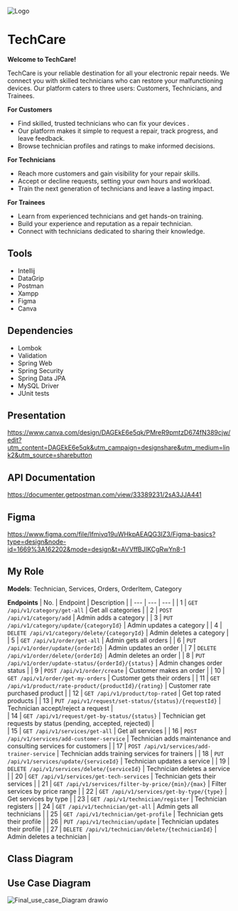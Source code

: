 ![Logo](https://github.com/DeemaSWE/TechCare-old/assets/90179257/94015613-c942-4212-829a-a446b1a9d79a)
# TechCare

__Welcome to TechCare!__

TechCare is your reliable destination for all your electronic repair needs. We connect you with skilled technicians who can  restore your malfunctioning devices. Our platform caters to three users: Customers, Technicians, and Trainees.

__For Customers__

- Find skilled, trusted technicians who can fix your devices .
- Our platform makes it simple to request a repair, track progress, and leave feedback.
- Browse technician profiles and ratings to make informed decisions.

__For Technicians__

- Reach more customers and gain visibility for your repair skills.
- Accept or decline requests, setting your own hours and workload.
- Train the next generation of technicians and leave a lasting impact.

__For Trainees__

- Learn from experienced technicians and get hands-on training.
- Build your experience and reputation as a repair technician.
- Connect with technicians dedicated to sharing their knowledge.

## Tools
- Intellij
- DataGrip
- Postman
- Xampp
- Figma
- Canva

## Dependencies
- Lombok
- Validation
- Spring Web
- Spring Security
- Spring Data JPA
- MySQL Driver
- JUnit tests
## Presentation
https://www.canva.com/design/DAGEkE6e5qk/PMreR9pmtzD674fN389cjw/edit?utm_content=DAGEkE6e5qk&utm_campaign=designshare&utm_medium=link2&utm_source=sharebutton
## API Documentation
https://documenter.getpostman.com/view/33389231/2sA3JJA441
## Figma
https://www.figma.com/file/Ifmivq19uWHkpAEAQG3IZ3/Figma-basics?type=design&node-id=1669%3A162202&mode=design&t=AVVffBJIKCgRwYn8-1
## My Role
__Models__: Technician, Services, Orders, OrderItem, Category

__Endpoints__
| No. | Endpoint | Description |
| --- | --- | --- |
| 1 | `GET /api/v1/category/get-all` | Get all categories |
| 2 | `POST /api/v1/category/add` | Admin adds a category |
| 3 | `PUT /api/v1/category/update/{categoryId}` | Admin updates a category |
| 4 | `DELETE /api/v1/category/delete/{categoryId}` | Admin deletes a category |
| 5 | `GET /api/v1/order/get-all` | Admin gets all orders |
| 6 | `PUT /api/v1/order/update/{orderId}` | Admin updates an order |
| 7 | `DELETE /api/v1/order/delete/{orderId}` | Admin deletes an order |
| 8 | `PUT /api/v1/order/update-status/{orderId}/{status}` | Admin changes order status |
| 9 | `POST /api/v1/order/create` | Customer makes an order |
| 10 | `GET /api/v1/order/get-my-orders` | Customer gets their orders |
| 11 | `GET /api/v1/product/rate-product/{productId}/{rating}` | Customer rate purchased product |
| 12 | `GET /api/v1/product/top-rated` | Get top rated products |
| 13 | `PUT /api/v1/request/set-status/{status}/{requestId}` | Technician accept/reject a request |   
| 14 | `GET /api/v1/request/get-by-status/{status}` | Technician get requests by status (pending, accepted, rejected) |   
| 15 | `GET /api/v1/services/get-all` | Get all services |
| 16 | `POST /api/v1/services/add-customer-service` | Technician adds maintenance and consulting services for customers |
| 17 | `POST /api/v1/services/add-trainer-service` | Technician adds training services for trainers |
| 18 | `PUT /api/v1/services/update/{serviceId}` | Technician updates a service |
| 19 | `DELETE /api/v1/services/delete/{serviceId}` | Technician deletes a service |
| 20 | `GET /api/v1/services/get-tech-services` | Technician gets their services |
| 21 | `GET /api/v1/services/filter-by-price/{min}/{max}` | Filter services by price range |
| 22 | `GET /api/v1/services/get-by-type/{type}` | Get services by type |
| 23 | `GET /api/v1/technician/register` | Technician registers |
| 24 | `GET /api/v1/technician/get-all` | Admin gets all technicians |
| 25 | `GET /api/v1/technician/get-profile` | Technician gets their profile |
| 26 | `PUT /api/v1/technician/update` | Technician updates their profile |
| 27 | `DELETE /api/v1/technician/delete/{technicianId}` | Admin deletes a technician |

## Class Diagram
## Use Case Diagram
![Final_use_case_Diagram drawio](https://github.com/DeemaSWE/test/assets/90179257/68ee24a9-0153-4db3-b50f-3689ca525b07)

